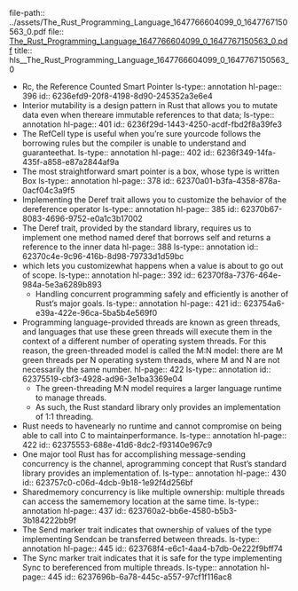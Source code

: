 file-path:: ../assets/The_Rust_Programming_Language_1647766604099_0_1647767150563_0.pdf
file:: [The_Rust_Programming_Language_1647766604099_0_1647767150563_0.pdf](../assets/The_Rust_Programming_Language_1647766604099_0_1647767150563_0.pdf)
title:: hls__The_Rust_Programming_Language_1647766604099_0_1647767150563_0

- Rc<T>, the Reference Counted Smart Pointer
  ls-type:: annotation
  hl-page:: 396
  id:: 6236efd9-20f8-4198-8d90-245352a3e6e4
- Interior mutability is a design pattern in Rust that allows you to mutate data even when thereare immutable references to that data; 
  ls-type:: annotation
  hl-page:: 401
  id:: 6236f29d-1443-4250-acdf-fbd2f8a39fe3
- The RefCell<T> type is useful when you’re sure yourcode follows the borrowing rules but the compiler is unable to understand and guaranteethat.
  ls-type:: annotation
  hl-page:: 402
  id:: 6236f349-14fa-435f-a858-e87a2844af9a
- The most straightforward smart pointer is a box, whose type is written Box<T>
  ls-type:: annotation
  hl-page:: 378
  id:: 62370a01-b3fa-4358-878a-0acf04c3a9f5
- Implementing the Deref trait allows you to customize the behavior of the dereference operator
  ls-type:: annotation
  hl-page:: 385
  id:: 62370b67-8083-4696-9752-e0a1c3b17002
- The Deref trait, provided by the standard library, requires us to implement one method named deref that borrows self and returns a reference to the inner data
  hl-page:: 388
  ls-type:: annotation
  id:: 62370c4e-9c96-416b-8d98-79733d1d59bc
- which lets you customizewhat happens when a value is about to go out of scope.
  ls-type:: annotation
  hl-page:: 392
  id:: 62370f8a-7376-464e-984a-5e3a6289b893
	- Handling concurrent programming safely and efficiently is another of Rust’s major goals.
	  ls-type:: annotation
	  hl-page:: 421
	  id:: 623754a6-e39a-422e-96ca-5ba5b4e569f0
- Programming language-provided threads are known as green threads, and languages that use these green threads will execute them in the context of a different number of operating system threads. For this reason, the green-threaded model is called the M:N model: there are M green threads per N operating system threads, where M and N are not necessarily the same number.
  hl-page:: 422
  ls-type:: annotation
  id:: 62375519-cbf3-4928-ad96-3e1ba3369e04
	- The green-threading M:N model requires a larger language runtime to manage threads.
	- As such, the Rust standard library only provides an implementation of 1:1 threading.
- Rust needs to havenearly no runtime and cannot compromise on being able to call into C to maintainperformance.
  ls-type:: annotation
  hl-page:: 422
  id:: 62375553-688e-41d6-8dc2-f93140e967c9
- One major tool Rust has for accomplishing message-sending concurrency is the channel, aprogramming concept that Rust’s standard library provides an implementation of. 
  ls-type:: annotation
  hl-page:: 430
  id:: 623757c0-c06d-4dcb-9b18-1e92f4d256bf
- Sharedmemory concurrency is like multiple ownership: multiple threads can access the samememory location at the same time. 
  ls-type:: annotation
  hl-page:: 437
  id:: 623760a2-bb6e-4580-b5b3-3b184222bb9f
- The Send marker trait indicates that ownership of values of the type implementing Sendcan be transferred between threads. 
  ls-type:: annotation
  hl-page:: 445
  id:: 623768f4-e6c1-4aa4-b7db-0e222f9bff74
- The Sync marker trait indicates that it is safe for the type implementing Sync to bereferenced from multiple threads. 
  ls-type:: annotation
  hl-page:: 445
  id:: 6237696b-6a78-445c-a557-97cf1f116ac8